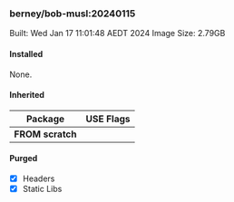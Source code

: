 ### berney/bob-musl:20240115

Built: Wed Jan 17 11:01:48 AEDT 2024
Image Size: 2.79GB

#### Installed
None.
#### Inherited
Package | USE Flags
--------|----------
**FROM scratch** |
#### Purged
- [x] Headers
- [x] Static Libs
